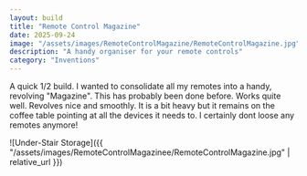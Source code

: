 ```yaml
---
layout: build
title: "Remote Control Magazine"
date: 2025-09-24
image: "/assets/images/RemoteControlMagazine/RemoteControlMagazine.jpg"
description: "A handy organiser for your remote controls"
category: "Inventions"
---
```

A quick 1/2 build. I wanted to consolidate all my remotes into a handy, revolving "Magazine". This has probably been done before. Works quite well. Revolves nice and smoothly. It is a bit heavy but it remains on the coffee table pointing at all the devices it needs to. I certainly dont loose any remotes anymore!

![Under-Stair Storage]({{ "/assets/images/RemoteControlMagazinee/RemoteControlMagazine.jpg" | relative_url }})